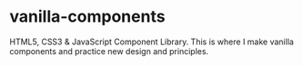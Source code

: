 # vanilla-components
HTML5, CSS3 &amp; JavaScript Component Library. This is where I make vanilla components and practice new design and principles.
